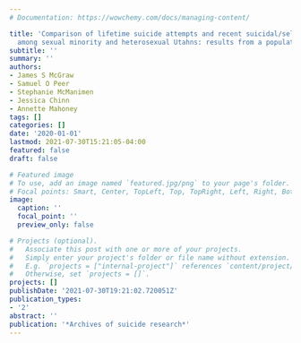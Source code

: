```yaml
---
# Documentation: https://wowchemy.com/docs/managing-content/

title: 'Comparison of lifetime suicide attempts and recent suicidal/self-harming thoughts
  among sexual minority and heterosexual Utahns: results from a population-based survey'
subtitle: ''
summary: ''
authors:
- James S McGraw
- Samuel O Peer
- Stephanie McManimen
- Jessica Chinn
- Annette Mahoney
tags: []
categories: []
date: '2020-01-01'
lastmod: 2021-07-30T15:21:05-04:00
featured: false
draft: false

# Featured image
# To use, add an image named `featured.jpg/png` to your page's folder.
# Focal points: Smart, Center, TopLeft, Top, TopRight, Left, Right, BottomLeft, Bottom, BottomRight.
image:
  caption: ''
  focal_point: ''
  preview_only: false

# Projects (optional).
#   Associate this post with one or more of your projects.
#   Simply enter your project's folder or file name without extension.
#   E.g. `projects = ["internal-project"]` references `content/project/deep-learning/index.md`.
#   Otherwise, set `projects = []`.
projects: []
publishDate: '2021-07-30T19:21:02.720051Z'
publication_types:
- '2'
abstract: ''
publication: '*Archives of suicide research*'
---
```

